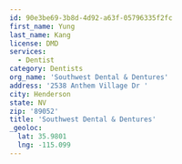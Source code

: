 ```yaml
---
id: 90e3be69-3b8d-4d92-a63f-05796335f2fc
first_name: Yung
last_name: Kang
license: DMD
services:
  - Dentist
category: Dentists
org_name: 'Southwest Dental & Dentures'
address: '2538 Anthem Village Dr '
city: Henderson
state: NV
zip: '89052'
title: 'Southwest Dental & Dentures'
_geoloc:
  lat: 35.9801
  lng: -115.099
---
```

